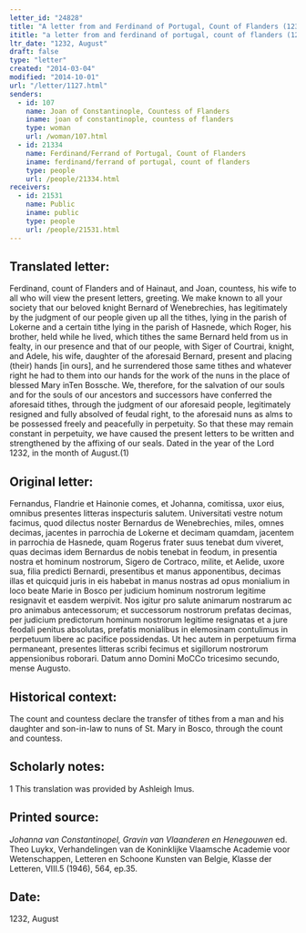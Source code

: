 ```yaml
---
letter_id: "24828"
title: "A letter from and Ferdinand of Portugal, Count of Flanders (1232, August)"
ititle: "a letter from and ferdinand of portugal, count of flanders (1232, august)"
ltr_date: "1232, August"
draft: false
type: "letter"
created: "2014-03-04"
modified: "2014-10-01"
url: "/letter/1127.html"
senders:
  - id: 107
    name: Joan of Constantinople, Countess of Flanders
    iname: joan of constantinople, countess of flanders
    type: woman
    url: /woman/107.html
  - id: 21334
    name: Ferdinand/Ferrand of Portugal, Count of Flanders
    iname: ferdinand/ferrand of portugal, count of flanders
    type: people
    url: /people/21334.html
receivers:
  - id: 21531
    name: Public
    iname: public
    type: people
    url: /people/21531.html
---
```

<h2> Translated letter:</h2>Ferdinand, count of Flanders and of Hainaut, and Joan, countess, his wife to all who will view the present letters, greeting.
	We make known to all your society that our beloved knight Bernard of Wenebrechies, has legitimately by  the judgment of our people given up all the tithes, lying in the parish of Lokerne and a certain tithe lying in the parish of Hasnede, which Roger, his brother, held while he lived, which tithes the same Bernard held from us in fealty, in our presence and that of our people, with Siger of Courtrai, knight, and Adele, his wife, daughter of the aforesaid Bernard, present and placing (their) hands [in ours], and he surrendered those same tithes and whatever right he had to them into our hands for the work of the nuns in the place of blessed Mary inTen Bossche.  We, therefore, for the salvation of our souls and for the souls of our ancestors and successors have conferred the aforesaid tithes, through the judgment of our aforesaid people, legitimately resigned and fully absolved of feudal right, to the aforesaid nuns as alms to be possessed freely and peacefully in perpetuity.
	So that these may remain constant in perpetuity, we have caused the present letters to be written and strengthened by the affixing of our seals.
	Dated in the year of the Lord 1232, in the month of August.(1)
<h2 class="mt-4"> Original letter:</h2>Fernandus, Flandrie et Hainonie comes, et Johanna, comitissa, uxor eius, omnibus presentes litteras inspecturis salutem.
Universitati vestre notum facimus, quod dilectus noster Bernardus de Wenebrechies, miles, omnes decimas, jacentes in parrochia de Lokerne et decimam quamdam, jacentem in parrochia de Hasnede, quam Rogerus  frater suus tenebat dum viveret, quas decimas idem Bernardus de nobis tenebat in feodum, in presentia nostra et hominum nostrorum, Sigero de Cortraco, milite, et Aelide, uxore sua, filia predicti Bernardi, presentibus et manus apponentibus, decimas illas et quicquid juris in eis habebat in manus nostras ad opus monialium in loco beate Marie in Bosco per judicium hominum nostrorum legitime resignavit et easdem werpivit. Nos igitur pro salute animarum nostrarum ac pro animabus antecessorum; et successorum nostrorum prefatas decimas, per judicium predictorum hominum nostrorum legitime resignatas et a jure feodali penitus absolutas, prefatis monialibus in elemosinam contulimus in perpetuum libere ac pacifice possidendas.
Ut hec autem in perpetuum firma permaneant, presentes litteras scribi fecimus et sigillorum nostrorum appensionibus roborari.
Datum anno Domini MoCCo tricesimo secundo, mense Augusto.
<h2 class="mt-4"> Historical context:</h2>The count and countess declare the transfer of tithes from a man and his daughter and son-in-law to nuns of St. Mary in Bosco, through the count and countess.
<h2 class="mt-4"> Scholarly notes:</h2>1 This translation was provided by Ashleigh Imus.
<h2 class="mt-4"> Printed source:</h2><p><em>Johanna van Constantinopel, Gravin van Vlaanderen en Henegouwen</em> ed. Theo Luykx, Verhandelingen van de Koninklijke Vlaamsche Academie voor Wetenschappen, Letteren en Schoone Kunsten van Belgie, Klasse der Letteren, VIII.5 (1946), 564, ep.35.</p><h2 class="mt-4"> Date:</h2>1232, August